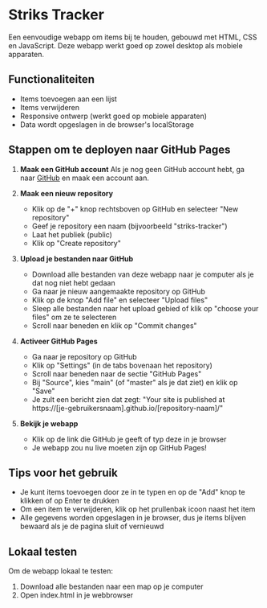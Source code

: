 # Striks Tracker

Een eenvoudige webapp om items bij te houden, gebouwd met HTML, CSS en JavaScript. Deze webapp werkt goed op zowel desktop als mobiele apparaten.

## Functionaliteiten

- Items toevoegen aan een lijst
- Items verwijderen
- Responsive ontwerp (werkt goed op mobiele apparaten)
- Data wordt opgeslagen in de browser's localStorage

## Stappen om te deployen naar GitHub Pages

1. **Maak een GitHub account**
   Als je nog geen GitHub account hebt, ga naar [GitHub](https://github.com/) en maak een account aan.

2. **Maak een nieuw repository**
   - Klik op de "+" knop rechtsboven op GitHub en selecteer "New repository"
   - Geef je repository een naam (bijvoorbeeld "striks-tracker")
   - Laat het publiek (public)
   - Klik op "Create repository"

3. **Upload je bestanden naar GitHub**
   - Download alle bestanden van deze webapp naar je computer als je dat nog niet hebt gedaan
   - Ga naar je nieuw aangemaakte repository op GitHub
   - Klik op de knop "Add file" en selecteer "Upload files"
   - Sleep alle bestanden naar het upload gebied of klik op "choose your files" om ze te selecteren
   - Scroll naar beneden en klik op "Commit changes"

4. **Activeer GitHub Pages**
   - Ga naar je repository op GitHub
   - Klik op "Settings" (in de tabs bovenaan het repository)
   - Scroll naar beneden naar de sectie "GitHub Pages"
   - Bij "Source", kies "main" (of "master" als je dat ziet) en klik op "Save"
   - Je zult een bericht zien dat zegt: "Your site is published at https://[je-gebruikersnaam].github.io/[repository-naam]/"

5. **Bekijk je webapp**
   - Klik op de link die GitHub je geeft of typ deze in je browser
   - Je webapp zou nu live moeten zijn op GitHub Pages!

## Tips voor het gebruik

- Je kunt items toevoegen door ze in te typen en op de "Add" knop te klikken of op Enter te drukken
- Om een item te verwijderen, klik op het prullenbak icoon naast het item
- Alle gegevens worden opgeslagen in je browser, dus je items blijven bewaard als je de pagina sluit of vernieuwd

## Lokaal testen

Om de webapp lokaal te testen:
1. Download alle bestanden naar een map op je computer
2. Open index.html in je webbrowser 